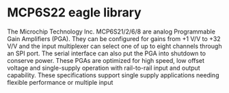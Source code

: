# MCP6S22 eagle library
The Microchip Technology Inc. MCP6S21/2/6/8 are analog Programmable Gain Amplifiers (PGA). 
They can be configured for gains from +1 V/V to +32 V/V and the input multiplexer can select one of up to eight channels through an 
SPI port. The serial interface can also put the PGA into shutdown to conserve power. These PGAs are optimized for high speed, 
low offset voltage and single-supply operation with rail-to-rail input and output capability. 
These specifications support single supply applications needing flexible performance or multiple input

